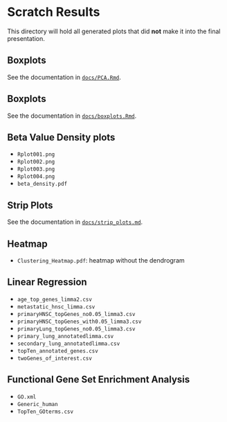 # Scratch Results

This directory will hold all generated plots that did **not** make it into the final presentation.

## Boxplots

See the documentation in [`docs/PCA.Rmd`](../../docs/PCA.md).

## Boxplots

See the documentation in [`docs/boxplots.Rmd`](../../docs/boxplots.md).

## Beta Value Density plots
- `Rplot001.png`
- `Rplot002.png`
- `Rplot003.png`
- `Rplot004.png`
- `beta_density.pdf`

## Strip Plots

See the documentation in [`docs/strip_plots.md`](../../docs/strip_plots.md).

## Heatmap
- `Clustering_Heatmap.pdf`: heatmap without the dendrogram

## Linear Regression
- `age_top_genes_limma2.csv`
- `metastatic_hnsc_limma.csv`
- `primaryHNSC_topGenes_no0.05_limma3.csv`
- `primaryHNSC_topGenes_with0.05_limma3.csv`
- `primaryLung_topGenes_no0.05_limma3.csv`
- `primary_lung_annotatedlimma.csv`
- `secondary_lung_annotatedlimma.csv`
- `topTen_annotated_genes.csv`
- `twoGenes_of_interest.csv`

## Functional Gene Set Enrichment Analysis
- `GO.xml`
- `Generic_human`
- `TopTen_GOterms.csv`
